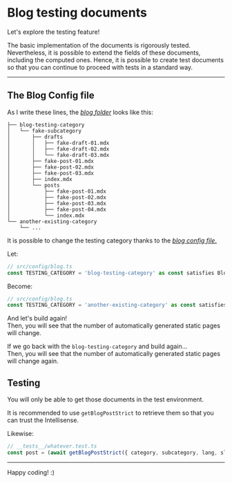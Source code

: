 # Blog testing documents

Let's explore the testing feature!

The basic implementation of the documents is rigorously tested. Nevertheless, it is possible to extend the fields of these documents, including the
computed ones. Hence, it is possible to create test documents so that you can continue to proceed with tests in a standard way.

---

## The Blog Config file

As I write these lines, the [_blog folder_](/content/blog/) looks like this:

```
├── blog-testing-category
│   └── fake-subcategory
│       ├── drafts
│       │   ├── fake-draft-01.mdx
│       │   ├── fake-draft-02.mdx
│       │   └── fake-draft-03.mdx
│       ├── fake-post-01.mdx
│       ├── fake-post-02.mdx
│       ├── fake-post-03.mdx
│       ├── index.mdx
│       └── posts
│           ├── fake-post-01.mdx
│           ├── fake-post-02.mdx
│           ├── fake-post-03.mdx
│           ├── fake-post-04.mdx
│           └── index.mdx
└── another-existing-category
    └── ...
```

It is possible to change the testing category thanks to the [_blog config file_.](/src/config/blog.ts)

Let:

```ts
// src/config/blog.ts
const TESTING_CATEGORY = 'blog-testing-category' as const satisfies BlogCategory;
```

Become:

```ts
// src/config/blog.ts
const TESTING_CATEGORY = 'another-existing-category' as const satisfies BlogCategory;
```

And let's build again!  
Then, you will see that the number of automatically generated static pages will change.

If we go back with the `blog-testing-category` and build again...  
Then, you will see that the number of automatically generated static pages will change again.

## Testing

You will only be able to get those documents in the test environment.

It is recommended to use `getBlogPostStrict` to retrieve them so that you can trust the Intellisense.

Likewise:

```ts
// __tests__/whatever.test.ts
const post = (await getBlogPostStrict({ category, subcategory, lang, slug })) as BlogPostType;
```

---

Happy coding! :)
